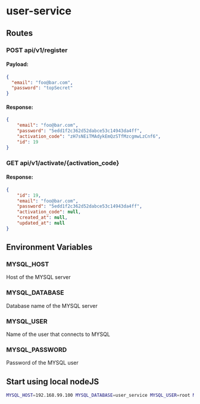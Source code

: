 # user-service

## Routes

### POST api/v1/register
#### Payload:
```json
{
  "email": "foo@bar.com",
  "password": "topSecret"
}
```
#### Response:
```json
{
    "email": "foo@bar.com",
    "password": "5edd1f2c362d52dabce53c14943da4ff",
    "activation_code": "zH7sNEiTMAdykEmQzSTfMzcgmwLzCnf6",
    "id": 19
}
```
### GET api/v1/activate/{activation_code}
#### Response:
```json
{
    "id": 19,
    "email": "foo@bar.com",
    "password": "5edd1f2c362d52dabce53c14943da4ff",
    "activation_code": null,
    "created_at": null,
    "updated_at": null
}
```

## Environment Variables
### MYSQL_HOST
Host of the MYSQL server
### MYSQL_DATABASE
Database name of the MYSQL server
### MYSQL_USER
Name of the user that connects to MYSQL
### MYSQL_PASSWORD
Password of the MYSQL user

## Start using local nodeJS
```bash
MYSQL_HOST=192.168.99.100 MYSQL_DATABASE=user_service MYSQL_USER=root MYSQL_PASSWORD=root npm start
```
